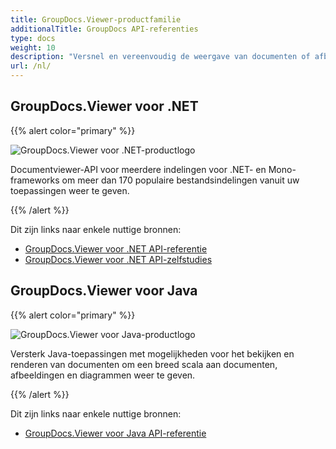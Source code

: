 ```yaml
---
title: GroupDocs.Viewer-productfamilie
additionalTitle: GroupDocs API-referenties
type: docs
weight: 10
description: "Versnel en vereenvoudig de weergave van documenten of afbeeldingen in elke platformonafhankelijke toepassing met onze native GroupDocs.Viewer API's voor .NET en Java"
url: /nl/
---
```


## GroupDocs.Viewer voor .NET

{{% alert color="primary" %}} 

![GroupDocs.Viewer voor .NET-productlogo](../gdocs_net.png)

Documentviewer-API voor meerdere indelingen voor .NET- en Mono-frameworks om meer dan 170 populaire bestandsindelingen vanuit uw toepassingen weer te geven.

{{% /alert %}} 

Dit zijn links naar enkele nuttige bronnen:

- [GroupDocs.Viewer voor .NET API-referentie](/viewer/nl/net/)
- [GroupDocs.Viewer voor .NET API-zelfstudies](https://tutorials.groupdocs.com/viewer/nl/net/)


## GroupDocs.Viewer voor Java

{{% alert color="primary" %}}

![GroupDocs.Viewer voor Java-productlogo](../gdocs_java.png)

Versterk Java-toepassingen met mogelijkheden voor het bekijken en renderen van documenten om een breed scala aan documenten, afbeeldingen en diagrammen weer te geven.

{{% /alert %}}

Dit zijn links naar enkele nuttige bronnen:

- [GroupDocs.Viewer voor Java API-referentie](/viewer/java/)
